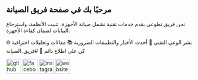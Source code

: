 ## مرحبًا بك في صفحة فريق الصيانة 

 نحن فريق تطوعي يقدم خدمات تقنية تشمل صيانة الأجهزة، تثبيت الأنظمة، واسترجاع البيانات لضمان كفاءة الأجهزة.

🌐 نشر الوعي التقني
📱 أحدث الأخبار والتطبيقات الضرورية
📚 مقالات وتحليلات احترافية
كن على اطلاع دائم 🚀
#فريق_الصيانة

[<img src='https://cdn.jsdelivr.net/npm/simple-icons@3.0.1/icons/github.svg' alt='github' height='40'>](https://github.com/https://github.com/maintenanceTeam)  [<img src='https://cdn.jsdelivr.net/npm/simple-icons@3.0.1/icons/facebook.svg' alt='facebook' height='40'>](https://www.facebook.com/https://web.facebook.com/MtTeam01)  [<img src='https://cdn.jsdelivr.net/npm/simple-icons@3.0.1/icons/instagram.svg' alt='instagram' height='40'>](https://www.instagram.com/https://www.instagram.com/mt.team01//)  [<img src='https://cdn.jsdelivr.net/npm/simple-icons@3.0.1/icons/icloud.svg' alt='website' height='40'>](https://mt-library.web.app/)  
